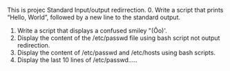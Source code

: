 This is projec Standard Input/output redirrection.
0. Write a script that prints “Hello, World”, followed by a new line to the standard output.
1. Write a script that displays a confused smiley "(Ôo)'. 
2. Display the content of the /etc/passwd file using bash script not output redirection.
3. Display the content of /etc/passwd and /etc/hosts using bash scripts.
4. Display the last 10 lines of /etc/passwd.....
